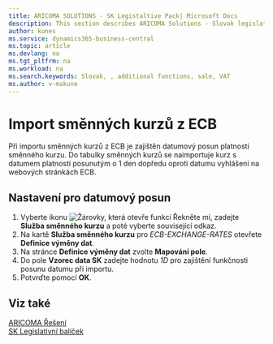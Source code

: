 ```yaml
---
title: ARICOMA SOLUTIONS - SK Legistaltive Pack| Microsoft Docs
description: This section describes ARICOMA Solutions - Slovak legislation
author: kunes
ms.service: dynamics365-business-central
ms.topic: article
ms.devlang: na
ms.tgt_pltfrm: na
ms.workload: na
ms.search.keywords: Slovak, , additional functions, sale, VAT
ms.author: v-makune
---
```


# Import směnných kurzů z ECB

Při importu směnných kurzů z ECB je zajištěn datumový posun platnosti směnného kurzu.
Do tabulky směnných kurzů se naimportuje kurz s datumem platnosti posunutým o 1 den dopředu oproti datumu vyhlášení na webových stránkách ECB.

## Nastavení pro datumový posun

1. Vyberte ikonu ![Žárovky, která otevře funkci Řekněte mi](media/ui-search/search_small.png "Řekněte mi, co chcete dělat"), zadejte **Služba směnného kurzu** a poté vyberte související odkaz.
2. Na kartě **Služba směnného kurzu** pro *ECB-EXCHANGE-RATES* otevřete **Definice výměny dat**.
3. Na stránce **Definice výměny dat** zvolte **Mapování pole**.
4. Do pole **Vzorec data SK** zadejte hodnotu *1D* pro zajištění funkčnosti posunu datumu při importu.
5. Potvrďte pomocí **OK**.

## Viz také

[ARICOMA Řešení](../index.md)  
[SK Legislativní balíček](sk-legislative-pack.md)
